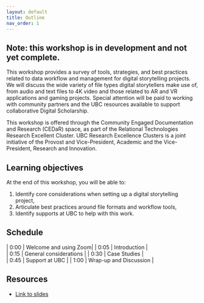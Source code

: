 ```yaml
---
layout: default
title: Outline
nav_order: 1
---
```


## Note: this workshop is in development and not yet complete.

This workshop provides a survey of tools, strategies, and best practices related to data workflow and management for digital storytelling projects. We will discuss the wide variety of file types digital storytellers make use of, from audio and text files to 4K video and those related to AR and VR applications and gaming projects. Special attention will be paid to working with community partners and the UBC resources available to support collaborative Digital Scholarship.

This workshop is offered through the Community Engaged Documentation and Research (CEDaR) space, as part of the Relational Technologies Research Excellent Cluster. UBC Research Excellence Clusters is a joint initiative of the Provost and Vice-President, Academic and the Vice-President, Research and Innovation.

## Learning objectives

At the end of this workshop, you will be able to:
1. Identify core considerations when setting up a digital storytelling project,
2. Articulate best practices around file formats and workflow tools,
3. Identify supports at UBC to help with this work.

## Schedule

| 0:00 | Welcome and using Zoom|
| 0:05 | Introduction |  
| 0:15 | General considerations |
| 0:30 | Case Studies |   
| 0:45 | Support at UBC |
| 1:00 | Wrap-up and Discussion |

## Resources
* [Link to slides](https://docs.google.com/presentation/d/1HDwx7l3UmmDK5k7trCmJs7jjwXX2hKLxXpo6V2MThlk/edit?usp=sharing)
